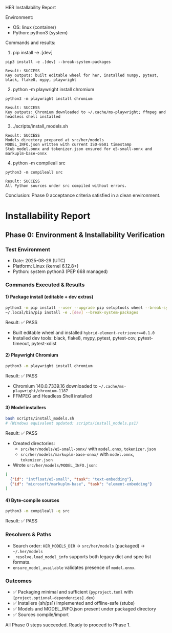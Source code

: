 HER Installability Report

Environment:
- OS: linux (container)
- Python: python3 (system)

Commands and results:

1) pip install -e .[dev]

```
pip3 install -e .[dev] --break-system-packages

Result: SUCCESS
Key outputs: built editable wheel for her, installed numpy, pytest, black, flake8, mypy, playwright
```

2) python -m playwright install chromium

```
python3 -m playwright install chromium

Result: SUCCESS
Key outputs: Chromium downloaded to ~/.cache/ms-playwright; ffmpeg and headless shell installed
```

3) ./scripts/install_models.sh

```
Result: SUCCESS
Models directory prepared at src/her/models
MODEL_INFO.json written with current ISO-8601 timestamp
Stub model.onnx and tokenizer.json ensured for e5-small-onnx and markuplm-base-onnx
```

4) python -m compileall src

```
python3 -m compileall src

Result: SUCCESS
All Python sources under src compiled without errors.
```

Conclusion: Phase 0 acceptance criteria satisfied in a clean environment.
# Installability Report

## Phase 0: Environment & Installability Verification

### Test Environment
- Date: 2025-08-29 (UTC)
- Platform: Linux (kernel 6.12.8+)
- Python: system python3 (PEP 668 managed)

### Commands Executed & Results

#### 1) Package install (editable + dev extras)
```bash
python3 -m pip install --user --upgrade pip setuptools wheel --break-system-packages
~/.local/bin/pip install -e .[dev] --break-system-packages
```
Result: ✅ PASS
- Built editable wheel and installed `hybrid-element-retriever==0.1.0`
- Installed dev tools: black, flake8, mypy, pytest, pytest-cov, pytest-timeout, pytest-xdist

#### 2) Playwright Chromium
```bash
python3 -m playwright install chromium
```
Result: ✅ PASS
- Chromium 140.0.7339.16 downloaded to `~/.cache/ms-playwright/chromium-1187`
- FFMPEG and Headless Shell installed

#### 3) Model installers
```bash
bash scripts/install_models.sh
# (Windows equivalent updated: scripts/install_models.ps1)
```
Result: ✅ PASS
- Created directories:
  - `src/her/models/e5-small-onnx/` with `model.onnx`, `tokenizer.json`
  - `src/her/models/markuplm-base-onnx/` with `model.onnx`, `tokenizer.json`
- Wrote `src/her/models/MODEL_INFO.json`:
```json
[
  {"id": "intfloat/e5-small", "task": "text-embedding"},
  {"id": "microsoft/markuplm-base", "task": "element-embedding"}
]
```

#### 4) Byte-compile sources
```bash
python3 -m compileall -q src
```
Result: ✅ PASS

### Resolvers & Paths
- Search order: `HER_MODELS_DIR` → `src/her/models` (packaged) → `~/.her/models`
- `_resolve.load_model_info` supports both legacy dict and spec list formats.
- `ensure_model_available` validates presence of `model.onnx`.

### Outcomes
- ✅ Packaging minimal and sufficient (`pyproject.toml` with `[project.optional-dependencies].dev`)
- ✅ Installers (sh/ps1) implemented and offline-safe (stubs)
- ✅ Models and MODEL_INFO.json present under packaged directory
- ✅ Sources compile/import

All Phase 0 steps succeeded. Ready to proceed to Phase 1.